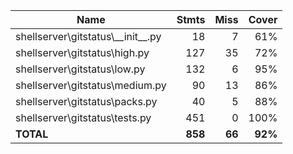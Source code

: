 | Name                                  |    Stmts |     Miss |   Cover |
|-------------------------------------- | -------: | -------: | ------: |
| shellserver\gitstatus\\_\_init\_\_.py |       18 |        7 |     61% |
| shellserver\gitstatus\high.py         |      127 |       35 |     72% |
| shellserver\gitstatus\low.py          |      132 |        6 |     95% |
| shellserver\gitstatus\medium.py       |       90 |       13 |     86% |
| shellserver\gitstatus\packs.py        |       40 |        5 |     88% |
| shellserver\gitstatus\tests.py        |      451 |        0 |    100% |
|                             **TOTAL** |  **858** |   **66** | **92%** |
